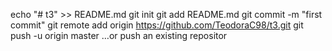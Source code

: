 echo "# t3" >> README.md
git init
git add README.md
git commit -m "first commit"
git remote add origin https://github.com/TeodoraC98/t3.git
git push -u origin master
…or push an existing repositor
